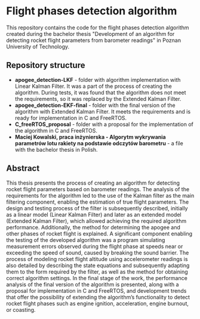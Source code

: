 # Flight phases detection algorithm
This repository contains the code for the flight phases detection algorithm created during the bachelor thesis "Development of an algorithm for detecting rocket flight parameters from barometer readings" in Poznan University of Technology.

## Repository structure
- **apogee_detection-LKF** - folder with algorithm implementation with Linear Kalman Filter. It was a part of the process of creating the algorithm. During tests, it was found that the algorithm does not meet the requirements, so it was replaced by the Extended Kalman Filter.
- **apogee_detection-EKF-final** - folder with the final version of the algorithm with Extended Kalman Filter. It meets the requirements and is ready for implementation in C and FreeRTOS.
- **C_freeRTOS_proposal** - folder with a proposal for the implementation of the algorithm in C and FreeRTOS.
- **Maciej Kowalski, praca inżynierska - Algorytm wykrywania parametrów lotu rakiety na podstawie odczytów barometru** - a file with the bachelor thesis in Polish.

## Abstract
This thesis presents the process of creating an algorithm for detecting rocket flight parameters based on barometer readings. The analysis of the requirements for the algorithm led to the use of the Kalman filter as the main filtering component, enabling the estimation of true flight parameters. The design and testing process of the filter is subsequently described, initially as a linear model (Linear Kalman Filter) and later as an extended model (Extended Kalman Filter), which allowed achieving the required algorithm performance. Additionally, the method for determining the apogee and other phases of rocket flight is explained. A significant component enabling the testing of the developed algorithm was a program simulating measurement errors observed during the flight phase at speeds near or exceeding the speed of sound, caused by breaking the sound barrier.
The process of modeling rocket flight altitude using accelerometer readings is also detailed by describing the state equations and subsequently adapting them to the form required by the filter, as well as the method for obtaining correct algorithm settings.
In the final stage of the work, the performance analysis of the final version of the algorithm is presented, along with a proposal for implementation in C and FreeRTOS, and development trends that offer the possibility of extending the algorithm’s functionality to detect rocket flight phases such as engine ignition, acceleration, engine burnout, or coasting. 
